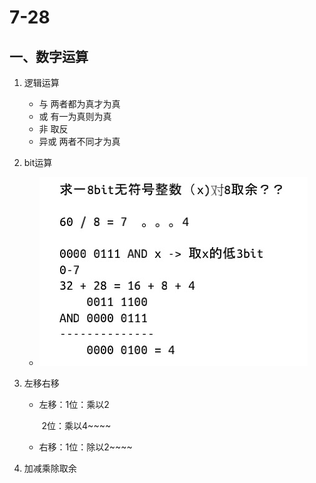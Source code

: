 # 7-28

## 一、数字运算

1. 逻辑运算

   * 与   两者都为真才为真
   * 或   有一为真则为真
   * 非   取反
   * 异或  两者不同才为真

2. bit运算

   * ![1](./noteimg/1.png)

3. 左移右移

   * 左移：1位：乘以2

     ​            2位：乘以4~~~~

   * 右移：1位：除以2~~~~

4. 加减乘除取余